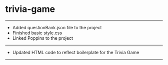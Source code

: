 # trivia-game

---

- Added questionBank.json file to the project
- Finished basic style.css
- Linked Poppins to the project

---

- Updated HTML code to reflect boilerplate for the Trivia Game

---
